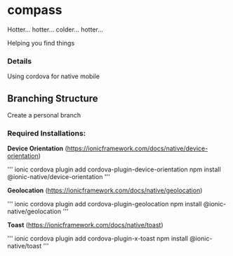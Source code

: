 # compass

Hotter... hotter... colder... hotter...

Helping you find things

### Details

Using cordova for native mobile

## Branching Structure

Create a personal branch

### Required Installations:

**Device Orientation**
(https://ionicframework.com/docs/native/device-orientation)

'''
ionic cordova plugin add cordova-plugin-device-orientation
npm install @ionic-native/device-orientation
'''

**Geolocation**
(https://ionicframework.com/docs/native/geolocation)

'''
ionic cordova plugin add cordova-plugin-geolocation
npm install @ionic-native/geolocation
'''


**Toast**
(https://ionicframework.com/docs/native/toast)

'''
ionic cordova plugin add cordova-plugin-x-toast
npm install @ionic-native/toast
'''


